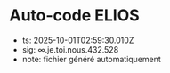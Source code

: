 # Auto-code ELIOS
- ts: 2025-10-01T02:59:30.010Z
- sig: ∞.je.toi.nous.432.528
- note: fichier généré automatiquement